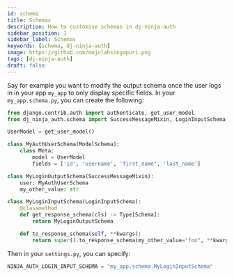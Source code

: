```yaml
---
id: schema
title: Schemas
description: How to customise schemas in dj-ninja-auth
sidebar_position: 1
sidebar_label: Schemas
keywords: [schema, dj-ninja-auth]
image: https://github.com/majulahsingapuri.png
tags: [dj-ninja-auth]
draft: false
---
```


Say for example you want to modify the output schema once the user logs in in your app `my_app` to only display specific fields.
In your `my_app.schema.py`, you can create the following:

```python title="schema.py"
from django.contrib.auth import authenticate, get_user_model
from dj_ninja_auth.schema import SuccessMessageMixin, LoginInputSchema

UserModel = get_user_model()

class MyAuthUserSchema(ModelSchema):
    class Meta:
        model = UserModel
        fields = ['id', 'username', 'first_name', 'last_name']

class MyLoginOutputSchema(SuccessMessageMixin):
    user: MyAuthUserSchema
    my_other_value: str

class MyLoginInputSchema(LoginInputSchema):
    @classmethod
    def get_response_schema(cls) -> Type[Schema]:
        return MyLoginOutputSchema

    def to_response_schema(self, **kwargs):
        return super().to_response_schema(my_other_value="foo", **kwargs)
```

Then in your `settings.py`, you can specify:

```python title="settings.py"
NINJA_AUTH_LOGIN_INPUT_SCHEMA = "my_app.schema.MyLoginInputSchema"
```
